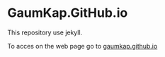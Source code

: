 # GaumKap.GitHub.io

This repository use jekyll.

To acces on the web page go to [gaumkap.github.io](https://gaumkap.github.io)